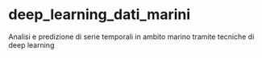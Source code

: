# deep_learning_dati_marini
Analisi e predizione di serie temporali in ambito marino tramite tecniche di deep learning
